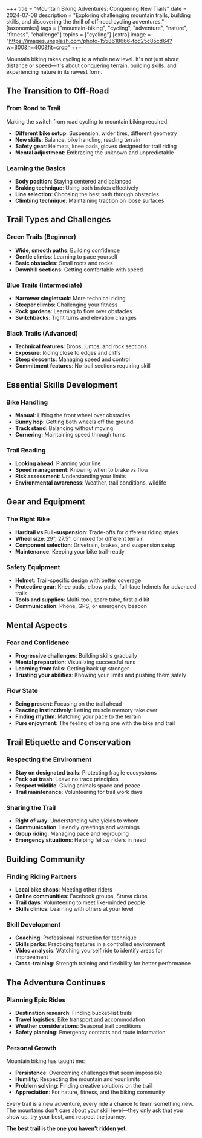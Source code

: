 +++
title = "Mountain Biking Adventures: Conquering New Trails"
date = 2024-07-08
description = "Exploring challenging mountain trails, building skills, and discovering the thrill of off-road cycling adventures."
[taxonomies]
tags = ["mountain-biking", "cycling", "adventure", "nature", "fitness", "challenge"]
topics = ["cycling"]
[extra]
image = "https://images.unsplash.com/photo-1558618666-fcd25c85cd64?w=800&h=400&fit=crop"
+++

Mountain biking takes cycling to a whole new level. It's not just about distance or speed—it's about conquering terrain, building skills, and experiencing nature in its rawest form.

## The Transition to Off-Road

### From Road to Trail
Making the switch from road cycling to mountain biking required:
- **Different bike setup**: Suspension, wider tires, different geometry
- **New skills**: Balance, bike handling, reading terrain
- **Safety gear**: Helmets, knee pads, gloves designed for trail riding
- **Mental adjustment**: Embracing the unknown and unpredictable

### Learning the Basics
- **Body position**: Staying centered and balanced
- **Braking technique**: Using both brakes effectively
- **Line selection**: Choosing the best path through obstacles
- **Climbing technique**: Maintaining traction on loose surfaces

## Trail Types and Challenges

### Green Trails (Beginner)
- **Wide, smooth paths**: Building confidence
- **Gentle climbs**: Learning to pace yourself
- **Basic obstacles**: Small roots and rocks
- **Downhill sections**: Getting comfortable with speed

### Blue Trails (Intermediate)
- **Narrower singletrack**: More technical riding
- **Steeper climbs**: Challenging your fitness
- **Rock gardens**: Learning to flow over obstacles
- **Switchbacks**: Tight turns and elevation changes

### Black Trails (Advanced)
- **Technical features**: Drops, jumps, and rock sections
- **Exposure**: Riding close to edges and cliffs
- **Steep descents**: Managing speed and control
- **Commitment features**: No-bail sections requiring skill

## Essential Skills Development

### Bike Handling
- **Manual**: Lifting the front wheel over obstacles
- **Bunny hop**: Getting both wheels off the ground
- **Track stand**: Balancing without moving
- **Cornering**: Maintaining speed through turns

### Trail Reading
- **Looking ahead**: Planning your line
- **Speed management**: Knowing when to brake vs flow
- **Risk assessment**: Understanding your limits
- **Environmental awareness**: Weather, trail conditions, wildlife

## Gear and Equipment

### The Right Bike
- **Hardtail vs Full-suspension**: Trade-offs for different riding styles
- **Wheel size**: 29", 27.5", or mixed for different terrain
- **Component selection**: Drivetrain, brakes, and suspension setup
- **Maintenance**: Keeping your bike trail-ready

### Safety Equipment
- **Helmet**: Trail-specific design with better coverage
- **Protective gear**: Knee pads, elbow pads, full-face helmets for advanced trails
- **Tools and supplies**: Multi-tool, spare tube, first aid kit
- **Communication**: Phone, GPS, or emergency beacon

## Mental Aspects

### Fear and Confidence
- **Progressive challenges**: Building skills gradually
- **Mental preparation**: Visualizing successful runs
- **Learning from falls**: Getting back up stronger
- **Trusting your abilities**: Knowing your limits and pushing them safely

### Flow State
- **Being present**: Focusing on the trail ahead
- **Reacting instinctively**: Letting muscle memory take over
- **Finding rhythm**: Matching your pace to the terrain
- **Pure enjoyment**: The feeling of being one with the bike and trail

## Trail Etiquette and Conservation

### Respecting the Environment
- **Stay on designated trails**: Protecting fragile ecosystems
- **Pack out trash**: Leave no trace principles
- **Respect wildlife**: Giving animals space and peace
- **Trail maintenance**: Volunteering for trail work days

### Sharing the Trail
- **Right of way**: Understanding who yields to whom
- **Communication**: Friendly greetings and warnings
- **Group riding**: Managing pace and regrouping
- **Emergency situations**: Helping fellow riders in need

## Building Community

### Finding Riding Partners
- **Local bike shops**: Meeting other riders
- **Online communities**: Facebook groups, Strava clubs
- **Trail days**: Volunteering to meet like-minded people
- **Skills clinics**: Learning with others at your level

### Skill Development
- **Coaching**: Professional instruction for technique
- **Skills parks**: Practicing features in a controlled environment
- **Video analysis**: Watching yourself ride to identify areas for improvement
- **Cross-training**: Strength training and flexibility for better performance

## The Adventure Continues

### Planning Epic Rides
- **Destination research**: Finding bucket-list trails
- **Travel logistics**: Bike transport and accommodation
- **Weather considerations**: Seasonal trail conditions
- **Safety planning**: Emergency contacts and route information

### Personal Growth
Mountain biking has taught me:
- **Persistence**: Overcoming challenges that seem impossible
- **Humility**: Respecting the mountain and your limits
- **Problem solving**: Finding creative solutions on the trail
- **Appreciation**: For nature, fitness, and the biking community

Every trail is a new adventure, every ride a chance to learn something new. The mountains don't care about your skill level—they only ask that you show up, try your best, and respect the journey.

**The best trail is the one you haven't ridden yet.**
